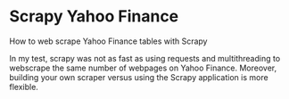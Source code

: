 # Scrapy Yahoo Finance
 How to web scrape Yahoo Finance tables with Scrapy

In my test, scrapy was not as fast as using requests and multithreading to webscrape the same number of webpages on Yahoo Finance. Moreover, building your own scraper versus using the Scrapy application is more flexible.
